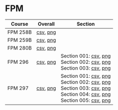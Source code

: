 # FPM

| Course | Overall | Section |
| ------ | ------- | ------- |
| FPM 258B | [csv](https://github.com/UCSD-Historical-Enrollment-Data/2024Winter/blob/main/overall/FPM%20258B.csv), [png](https://raw.githubusercontent.com/UCSD-Historical-Enrollment-Data/2024Winter/main/plot_overall/FPM%20258B.png) |  |
| FPM 259B | [csv](https://github.com/UCSD-Historical-Enrollment-Data/2024Winter/blob/main/overall/FPM%20259B.csv), [png](https://raw.githubusercontent.com/UCSD-Historical-Enrollment-Data/2024Winter/main/plot_overall/FPM%20259B.png) |  |
| FPM 280B | [csv](https://github.com/UCSD-Historical-Enrollment-Data/2024Winter/blob/main/overall/FPM%20280B.csv), [png](https://raw.githubusercontent.com/UCSD-Historical-Enrollment-Data/2024Winter/main/plot_overall/FPM%20280B.png) |  |
| FPM 296 | [csv](https://github.com/UCSD-Historical-Enrollment-Data/2024Winter/blob/main/overall/FPM%20296.csv), [png](https://raw.githubusercontent.com/UCSD-Historical-Enrollment-Data/2024Winter/main/plot_overall/FPM%20296.png) | Section 001: [csv](https://github.com/UCSD-Historical-Enrollment-Data/2024Winter/blob/main/section/FPM%20296_001.csv), [png](https://raw.githubusercontent.com/UCSD-Historical-Enrollment-Data/2024Winter/main/plot_section/FPM%20296_001.png)<br>Section 002: [csv](https://github.com/UCSD-Historical-Enrollment-Data/2024Winter/blob/main/section/FPM%20296_002.csv), [png](https://raw.githubusercontent.com/UCSD-Historical-Enrollment-Data/2024Winter/main/plot_section/FPM%20296_002.png)<br>Section 003: [csv](https://github.com/UCSD-Historical-Enrollment-Data/2024Winter/blob/main/section/FPM%20296_003.csv), [png](https://raw.githubusercontent.com/UCSD-Historical-Enrollment-Data/2024Winter/main/plot_section/FPM%20296_003.png) |
| FPM 297 | [csv](https://github.com/UCSD-Historical-Enrollment-Data/2024Winter/blob/main/overall/FPM%20297.csv), [png](https://raw.githubusercontent.com/UCSD-Historical-Enrollment-Data/2024Winter/main/plot_overall/FPM%20297.png) | Section 001: [csv](https://github.com/UCSD-Historical-Enrollment-Data/2024Winter/blob/main/section/FPM%20297_001.csv), [png](https://raw.githubusercontent.com/UCSD-Historical-Enrollment-Data/2024Winter/main/plot_section/FPM%20297_001.png)<br>Section 002: [csv](https://github.com/UCSD-Historical-Enrollment-Data/2024Winter/blob/main/section/FPM%20297_002.csv), [png](https://raw.githubusercontent.com/UCSD-Historical-Enrollment-Data/2024Winter/main/plot_section/FPM%20297_002.png)<br>Section 003: [csv](https://github.com/UCSD-Historical-Enrollment-Data/2024Winter/blob/main/section/FPM%20297_003.csv), [png](https://raw.githubusercontent.com/UCSD-Historical-Enrollment-Data/2024Winter/main/plot_section/FPM%20297_003.png)<br>Section 004: [csv](https://github.com/UCSD-Historical-Enrollment-Data/2024Winter/blob/main/section/FPM%20297_004.csv), [png](https://raw.githubusercontent.com/UCSD-Historical-Enrollment-Data/2024Winter/main/plot_section/FPM%20297_004.png)<br>Section 005: [csv](https://github.com/UCSD-Historical-Enrollment-Data/2024Winter/blob/main/section/FPM%20297_005.csv), [png](https://raw.githubusercontent.com/UCSD-Historical-Enrollment-Data/2024Winter/main/plot_section/FPM%20297_005.png) |
